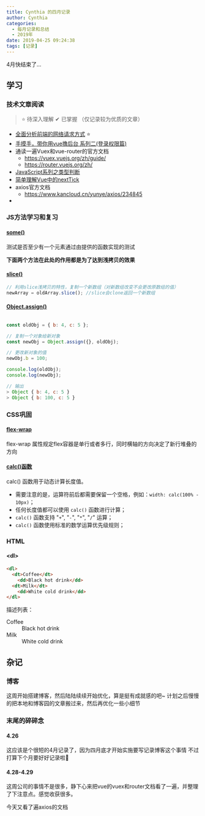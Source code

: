 ```yaml
---
title: Cynthia 的四月记录
author: Cynthia
categories:
  - 每月记录和总结
  - 2019年
date: 2019-04-25 09:24:38
tags: [记录]
---
```

4月快结束了...

<!-- more -->


## 学习
###  技术文章阅读

> ⭐ 待深入理解	✔ 已掌握  （仅记录较为优质的文章）

- [全面分析前端的网络请求方式](https://segmentfault.com/a/1190000018668190) ⭐
- [手摸手，带你用vue撸后台 系列二(登录权限篇)](https://segmentfault.com/a/1190000009506097)
- 通读一遍Vuex和vue-router的官方文档
  - <https://vuex.vuejs.org/zh/guide/>
  - <https://router.vuejs.org/zh/>
- [JavaScript系列之类型判断](https://juejin.im/post/5cc293e0e51d456e3a5f0864#heading-4)
- [简单理解Vue中的nextTick](https://www.jianshu.com/p/a7550c0e164f)
- axios官方文档
  - <https://www.kancloud.cn/yunye/axios/234845>
- 



### JS方法学习和复习

#### [some()](https://developer.mozilla.org/zh-CN/docs/Web/JavaScript/Reference/Global_Objects/Array/some)

测试是否至少有一个元素通过由提供的函数实现的测试

**下面两个方法在此处的作用都是为了达到浅拷贝的效果**

#### [slice()](https://developer.mozilla.org/zh-CN/docs/Web/JavaScript/Reference/Global_Objects/Array/slice)

```js
// 利用slice浅拷贝的特性，复制一个新数组（对新数组改变不会更改原数组的值）
newArray = oldArray.slice(); //slice会clone返回一个新数组
```

#### [Object.assign()](https://developer.mozilla.org/zh-CN/docs/Web/JavaScript/Reference/Global_Objects/Object/assign)

```js

const oldObj = { b: 4, c: 5 };

// 复制一个对象给新对象
const newObj = Object.assign({}, oldObj);

// 更改新对象的值
newObj.b = 100;

console.log(oldObj);
console.log(newObj);

// 输出
> Object { b: 4, c: 5 }
> Object { b: 100, c: 5 }
```



### CSS巩固

#### [flex-wrap](https://www.runoob.com/cssref/css3-pr-flex-wrap.html)

flex-wrap 属性规定flex容器是单行或者多行，同时横轴的方向决定了新行堆叠的方向

#### [calc()函数](https://www.runoob.com/cssref/func-calc.html)

calc() 函数用于动态计算长度值。

- 需要注意的是，运算符前后都需要保留一个空格，例如：`width: calc(100% - 10px)`；
- 任何长度值都可以使用 `calc()` 函数进行计算；
- `calc()` 函数支持 "`+`", "`-`", "`*`", "`/`" 运算；
- `calc()` 函数使用标准的数学运算优先级规则；











### HTML

#### <dl\>

```html
<dl>
  <dt>Coffee</dt>
    <dd>Black hot drink</dd>
  <dt>Milk</dt>
    <dd>White cold drink</dd>
</dl>
```
描述列表：
<dl>
  <dt>Coffee</dt>
    <dd>Black hot drink</dd>
  <dt>Milk</dt>
    <dd>White cold drink</dd>
</dl>



## 杂记

### 博客

这周开始搭建博客，然后陆陆续续开始优化，算是挺有成就感的吧~
计划之后慢慢的把本地和博客园的文章搬过来，然后再优化一些小细节

### 末尾的碎碎念

#### 4.26
这应该是个很短的4月记录了，因为四月底才开始实施要写记录博客这个事情
不过打算下个月要好好记录啦🙈

#### 4.28-4.29

这周公司的事情不是很多，静下心来把vue的vuex和router文档看了一遍，并整理了下注意点。感觉收获很多。

今天又看了遍axios的文档






